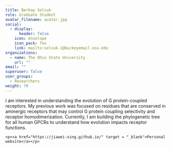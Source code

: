 ```yaml
---
title: Berkay Selcuk
role: Graduate Student
avatar_filename: avatar.jpg
social:
  - display:
      header: false
    icon: envelope
    icon_pack: fas
    link: mailto:selcuk.1@buckeyemail.osu.edu
organizations:
  - name: The Ohio State University
    url: ""
email: ""
superuser: false
user_groups:
  - Researchers
weight: 70
---
```

<div class="col-12 col-lg-12">
  <div class="row person-info">
    <p><!--StartFragment-->

I am interested in understanding the evolution of G protein-coupled receptors. My previous work was focused on residues that are conserved in aminergic receptors that may control G protein coupling selectivity and receptor homodimerization. Currently, I am building the phylogenetic tree for all human GPCRs to understand how evolution impacts receptor functions.

<!--EndFragment--></p>
    <p><a href="https://jiawei-xing.github.io/" target = "_blank">Personal website</a></p>
  </div>
</div>